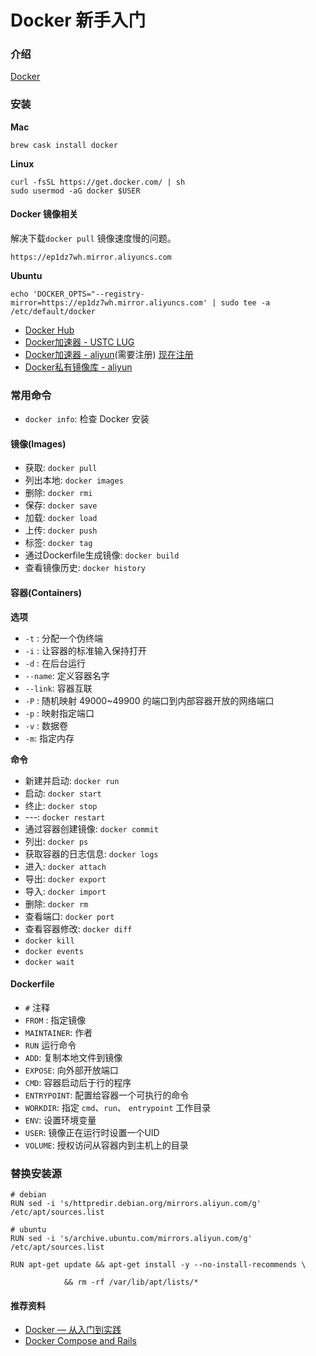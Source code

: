 #  Docker 新手入门

### 介绍

[Docker](https://www.docker.com/)

### 安装

**Mac**

	brew cask install docker
	
**Linux**

	curl -fsSL https://get.docker.com/ | sh
	sudo usermod -aG docker $USER


#### Docker 镜像相关

解决下载`docker pull` 镜像速度慢的问题。

`https://ep1dz7wh.mirror.aliyuncs.com`


**Ubuntu**

	echo 'DOCKER_OPTS="--registry-mirror=https://ep1dz7wh.mirror.aliyuncs.com' | sudo tee -a /etc/default/docker

* [Docker Hub](https://hub.docker.com/)
* [Docker加速器 - USTC LUG](https://lug.ustc.edu.cn/wiki/mirrors/help/docker)
* [Docker加速器 - aliyun](dev.aliyun.com)(需要注册) [现在注册](https://cr.console.aliyun.com/)
* [Docker私有镜像库 - aliyun](https://help.aliyun.com/knowledge_detail/40557.html)


### 常用命令

* `docker info`: 检查 Docker 安装

#### 镜像(Images)

* 获取: `docker pull`
* 列出本地: `docker images`
* 删除: `docker rmi`
* 保存: `docker save`
* 加载: `docker load`
* 上传: `docker push`
* 标签: `docker tag`
* 通过Dockerfile生成镜像: `docker build`
* 查看镜像历史: `docker history`

#### 容器(Containers)

**选项**

* `-t` : 分配一个伪终端
* `-i` : 让容器的标准输入保持打开
* `-d` : 在后台运行
* `--name`:  定义容器名字
* `--link`: 容器互联
* `-P` : 随机映射 49000~49900 的端口到内部容器开放的网络端口
* `-p` : 映射指定端口
* `-v` : 数据卷
* `-m`: 指定内存

**命令**

* 新建并启动: `docker run`
* 启动: `docker start`
* 终止: `docker stop`
* ---: `docker restart`
* 通过容器创建镜像: `docker commit`
* 列出: `docker ps`
* 获取容器的日志信息: `docker logs`
* 进入: `docker attach`
* 导出: `docker export`
* 导入: `docker import`
* 删除: `docker rm`
* 查看端口: `docker port`
* 查看容器修改: `docker diff`
* `docker kill`
* `docker events`
* `docker wait`


#### Dockerfile

* `#` 注释
* `FROM` : 指定镜像
* `MAINTAINER`: 作者
* `RUN` 运行命令
* `ADD`: 复制本地文件到镜像
* `EXPOSE`: 向外部开放端口
* `CMD`: 容器启动后于行的程序
* `ENTRYPOINT`: 配置给容器一个可执行的命令
* `WORKDIR`: 指定 `cmd`、`run`、 `entrypoint` 工作目录
* `ENV`: 设置环境变量
* `USER`: 镜像正在运行时设置一个UID
* `VOLUME`: 授权访问从容器内到主机上的目录



### 替换安装源

	# debian
	RUN sed -i 's/httpredir.debian.org/mirrors.aliyun.com/g' /etc/apt/sources.list
	
	# ubuntu
	RUN sed -i 's/archive.ubuntu.com/mirrors.aliyun.com/g' /etc/apt/sources.list
	
	RUN apt-get update && apt-get install -y --no-install-recommends \
	
				&& rm -rf /var/lib/apt/lists/*
	
	



#### 推荐资料

* [Docker — 从入门到实践](https://www.gitbook.com/book/yeasy/docker_practice/details)
* [Docker Compose and Rails](https://docs.docker.com/compose/rails/)
